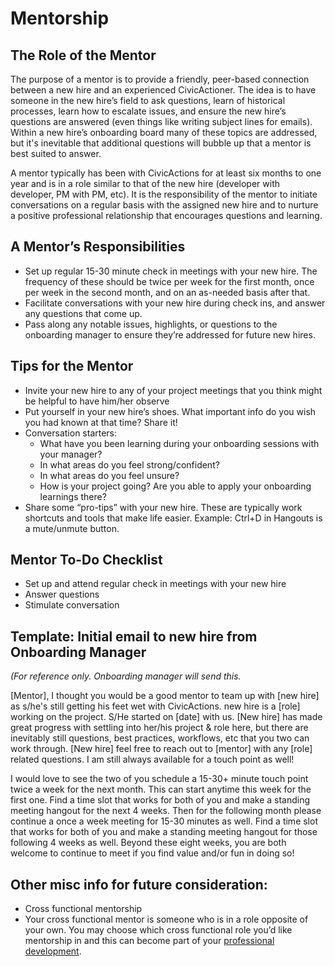 # Mentorship

## The Role of the Mentor

The purpose of a mentor is to provide a friendly, peer-based connection between a new hire and an experienced CivicActioner. The idea is to have someone in the new hire’s field to ask questions, learn of historical processes, learn how to escalate issues, and ensure the new hire’s questions are answered (even things like writing subject lines for emails). Within a new hire’s onboarding board many of these topics are addressed, but it's inevitable that additional questions will bubble up that a mentor is best suited to answer.

A mentor typically has been with CivicActions for at least six months to one year and is in a role similar to that of the new hire (developer with developer, PM with PM, etc). It is the responsibility of the mentor to initiate conversations on a regular basis with the assigned new hire and to nurture a positive professional relationship that encourages questions and learning.

## A Mentor’s Responsibilities

* Set up regular 15-30 minute check in meetings with your new hire. The frequency of these should be twice per week for the first month, once per week in the second month, and on an as-needed basis after that.
* Facilitate conversations with your new hire during check ins, and answer any questions that come up.
* Pass along any notable issues, highlights, or questions to the onboarding manager to ensure they’re addressed for future new hires.

## Tips for the Mentor

* Invite your new hire to any of your project meetings that you think might be helpful to have him/her observe
* Put yourself in your new hire’s shoes. What important info do you wish you had known at that time?  Share it!
* Conversation starters:
  * What have you been learning during your onboarding sessions with your manager?
  * In what areas do you feel strong/confident?
  * In what areas do you feel unsure?
  * How is your project going? Are you able to apply your onboarding learnings there?
* Share some “pro-tips” with your new hire. These are typically work shortcuts and tools that make life easier. Example: Ctrl+D in Hangouts is a mute/unmute button.

## Mentor To-Do Checklist

* Set up and attend regular check in meetings with your new hire
* Answer questions
* Stimulate conversation

## Template: Initial email to new hire from Onboarding Manager

*(For reference only. Onboarding manager will send this.*

\[Mentor], I thought you would be a good mentor to team up with \[new hire] as s/he's still getting his feet wet with CivicActions. new hire is a \[role] working on the project. S/He started on \[date] with us.
\[New hire] has made great progress with settling into her/his project & role here, but there are inevitably still questions, best practices, workflows, etc that you two can work through.
\[New hire] feel free to reach out to \[mentor] with any \[role] related questions. I am still always available for a touch point as well!

I would love to see the two of you schedule a 15-30+ minute touch point twice a week for the next month. This can start anytime this week for the first one. Find a time slot that works for both of you and make a standing meeting hangout for the next 4 weeks.
Then for the following month please continue a once a week meeting for 15-30 minutes as well. Find a time slot that works for both of you and make a standing meeting hangout for those following 4 weeks as well.
Beyond these eight weeks, you are both welcome to continue to meet if you find value and/or fun in doing so!

## Other misc info for future consideration:

* Cross functional mentorship
* Your cross functional mentor is someone who is in a role opposite of your own. You may choose which cross functional role you’d like mentorship in and this can become part of your [professional development](https://trello.com/b/p7FOD0Ju/template-professional-development-and-community-participation).
